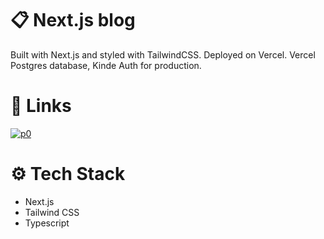 # 📋 Next.js blog
Built with Next.js and styled with TailwindCSS. Deployed on Vercel. Vercel Postgres database, Kinde Auth for production.

# 🔗 Links
[![p0](https://github.com/user-attachments/assets/ce8817c5-b389-4f6c-b8fc-7c05e376af6d)](https://nextjs-blog-mariastarostina.vercel.app/)

# ⚙️ Tech Stack
- Next.js
- Tailwind CSS
- Typescript
